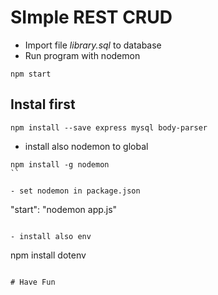 # SImple REST CRUD

- Import file *library.sql* to database
- Run program with nodemon
```
npm start
```

## Instal first
```
npm install --save express mysql body-parser
```

- install also nodemon to global
```
npm install -g nodemon
``

- set nodemon in package.json
 ```
 "start": "nodemon app.js"
 ```
 
 - install also env
 ```
 npm install dotenv
 ```
 
 # Have Fun
